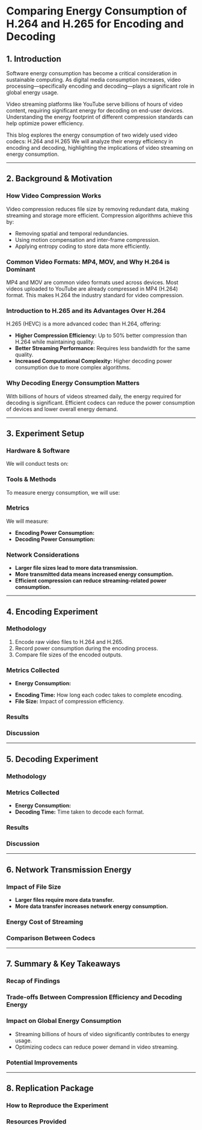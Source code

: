 # **Comparing Energy Consumption of H.264 and H.265 for Encoding and Decoding**

## **1. Introduction**
Software energy consumption has become a critical consideration in sustainable computing. As digital media consumption increases, video processing—specifically encoding and decoding—plays a significant role in global energy usage.

Video streaming platforms like YouTube serve billions of hours of video content, requiring significant energy for decoding on end-user devices. Understanding the energy footprint of different compression standards can help optimize power efficiency.

This blog explores the energy consumption of two widely used video codecs: H.264 and H.265 <!-- (Maybe also could ebe interesting to explore more codecs for decoding?? Like Apple ProRes).  --> We will analyze their energy efficiency in encoding <!-- well, we can do what youtube does, if it is not H.264 it converts the video to it, so it can be a compressed videos of different codec i guess--> and decoding, highlighting the implications of video streaming on energy consumption. <!--idk can be written better, redoo-->

---

## **2. Background & Motivation**
### **How Video Compression Works** <!--this is chatGpt generated so idk-->
Video compression reduces file size by removing redundant data, making streaming and storage more efficient. Compression algorithms achieve this by:
- Removing spatial and temporal redundancies.
- Using motion compensation and inter-frame compression.
- Applying entropy coding to store data more efficiently.

### **Common Video Formats: MP4, MOV, and Why H.264 is Dominant**
MP4 and MOV are common video formats used across devices. Most videos uploaded to YouTube are already compressed in MP4 (H.264) format. This makes H.264 the industry standard for video compression.

### **Introduction to H.265 and its Advantages Over H.264**
H.265 (HEVC) is a more advanced codec than H.264, offering:
- **Higher Compression Efficiency:** Up to 50% better compression <!--better compression meaning the size?! or anything else?? how much quality changes? if not significant then H.265c supposedly should be less energy consuming during video transmission--> than H.264 while maintaining quality.
- **Better Streaming Performance:** Requires less bandwidth for the same quality.
- **Increased Computational Complexity:** Higher decoding power consumption due to more complex algorithms.

### **Why Decoding Energy Consumption Matters** <!--Also ChatGpt generated but i like this heading, maybe can be moved above, motivation behind our work-->
With billions of hours of videos streamed daily, the energy required for decoding is significant. Efficient codecs can reduce the power consumption of devices and lower overall energy demand.

---

## **3. Experiment Setup**
### **Hardware & Software**
We will conduct tests on:
<!--computer, fixed environment settings, CPU, RAM and etc-->

### **Tools & Methods**
To measure energy consumption, we will use:

### **Metrics** <!--Data Collection-->
We will measure:
- **Encoding Power Consumption:** 
- **Decoding Power Consumption:** 

<!--probably can be a table in which is good to include file size initial before encoding/decoding and after
- **File Size Comparison:** Compression efficiency
 -->

### **Network Considerations** <!-- I have been reading few, we need to find ones that talk about per packet consumption, but im not sure, there are usually several hops involved when package is transmitted...-->
- **Larger file sizes lead to more data transmission.**
- **More transmitted data means increased energy consumption.**
- **Efficient compression can reduce streaming-related power consumption.**

---

## **4. Encoding Experiment**
### **Methodology**
1. Encode raw video files to H.264 and H.265.
2. Record power consumption during the encoding process.
3. Compare file sizes of the encoded outputs.
<!-- 4. Repeat experiment 30 times? Cooldown time and etc... i cant remember if we are asked to write about these -->

### **Metrics Collected**
- **Energy Consumption:** 
<!--Graphs could be nice-->
- **Encoding Time:** How long each codec takes to complete encoding.
- **File Size:** Impact of compression efficiency.

### **Results**
<!-- We will compare the energy usage of encoding in both codecs. -->

### **Discussion**
<!-- - Which codec is more energy-efficient for encoding?
- Does H.265’s higher compression efficiency offset its increased encoding complexity? -->

---

## **5. Decoding Experiment**
### **Methodology**

### **Metrics Collected**
- **Energy Consumption:** 
- **Decoding Time:** Time taken to decode each format.

### **Results**
<!-- A comparison of energy consumption when decoding both formats. -->

### **Discussion**
<!-- - Does H.265’s complexity increase playback power consumption?
- What are the implications for streaming platforms like YouTube? -->

---

## **6. Network Transmission Energy**
### **Impact of File Size**
- **Larger files require more data transfer.**
- **More data transfer increases network energy consumption.** <!--there are papers about it, reference again-->

### **Energy Cost of Streaming** <!--this is GPT generated fixxx-->
<!-- - Streaming higher-resolution videos requires significant bandwidth.
- Compression efficiency impacts streaming energy demand. -->

### **Comparison Between Codecs**
<!--I am supposing the following but we can check the results and see if true:-->
<!-- - H.265 reduces file size, lowering network energy consumption.
- However, increased decoding power requirements may offset savings. -->

---

## **7. Summary & Key Takeaways**
### **Recap of Findings**


### **Trade-offs Between Compression Efficiency and Decoding Energy**
<!-- - Efficient compression saves storage and bandwidth.
- Higher computational complexity may increase device power consumption. -->

### **Impact on Global Energy Consumption**
- Streaming billions of hours of video significantly contributes to energy usage.
- Optimizing codecs can reduce power demand in video streaming.

### **Potential Improvements**
<!-- if decoding H.265 is similar to H.264 and the file size is smaller and this the network transmission will consume less energy then H.265 should become a new standard. (Devices also should support this compression method) -->

---

## **8. Replication Package**
### **How to Reproduce the Experiment**


### **Resources Provided**
